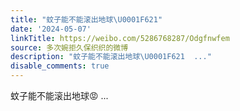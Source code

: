 ```yaml
---
title: "蚊子能不能滚出地球\U0001F621"
date: '2024-05-07'
linkTitle: https://weibo.com/5286768287/Odgfnwfem
source: 多次婉拒久保织织的微博
description: "蚊子能不能滚出地球\U0001F621  ..."
disable_comments: true
---
```

蚊子能不能滚出地球😡  ...